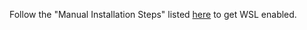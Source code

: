 Follow the "Manual Installation Steps" listed [here](https://docs.microsoft.com/en-us/windows/wsl/install-win10) to get WSL enabled.


